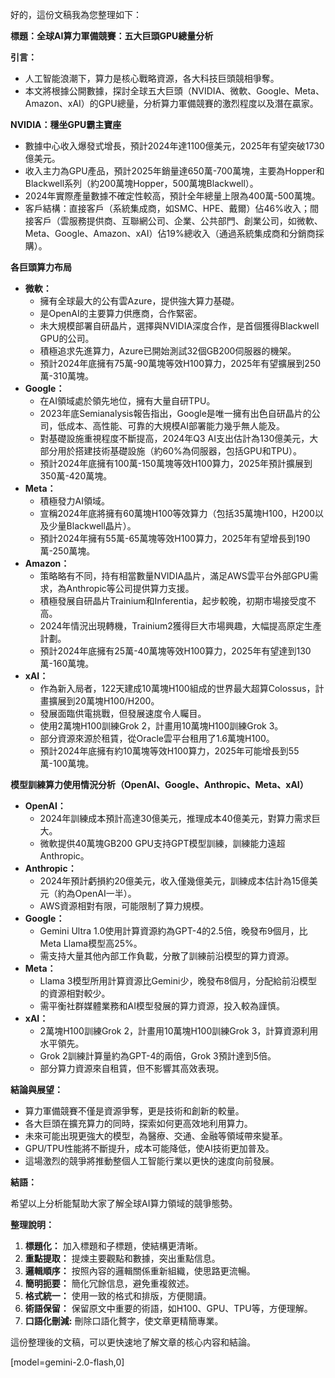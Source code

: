 好的，這份文稿我為您整理如下：

**標題：全球AI算力軍備競賽：五大巨頭GPU總量分析**

**引言：**

*   人工智能浪潮下，算力是核心戰略資源，各大科技巨頭競相爭奪。
*   本文將根據公開數據，探討全球五大巨頭（NVIDIA、微軟、Google、Meta、Amazon、xAI）的GPU總量，分析算力軍備競賽的激烈程度以及潛在贏家。

**NVIDIA：穩坐GPU霸主寶座**

*   數據中心收入爆發式增長，預計2024年達1100億美元，2025年有望突破1730億美元。
*   收入主力為GPU產品，預計2025年銷量達650萬-700萬塊，主要為Hopper和Blackwell系列（約200萬塊Hopper，500萬塊Blackwell）。
*   2024年實際產量數據不確定性較高，預計全年總量上限為400萬-500萬塊。
*   客戶結構：直接客戶（系統集成商，如SMC、HPE、戴爾）佔46%收入；間接客戶（雲服務提供商、互聯網公司、企業、公共部門、創業公司，如微軟、Meta、Google、Amazon、xAI）佔19%總收入（通過系統集成商和分銷商採購）。

**各巨頭算力布局**

*   **微軟：**
    *   擁有全球最大的公有雲Azure，提供強大算力基礎。
    *   是OpenAI的主要算力供應商，合作緊密。
    *   未大規模部署自研晶片，選擇與NVIDIA深度合作，是首個獲得Blackwell GPU的公司。
    *   積極追求先進算力，Azure已開始測試32個GB200伺服器的機架。
    *   預計2024年底擁有75萬-90萬塊等效H100算力，2025年有望擴展到250萬-310萬塊。
*   **Google：**
    *   在AI領域處於領先地位，擁有大量自研TPU。
    *   2023年底Semianalysis報告指出，Google是唯一擁有出色自研晶片的公司，低成本、高性能、可靠的大規模AI部署能力幾乎無人能及。
    *   對基礎設施重視程度不斷提高，2024年Q3 AI支出估計為130億美元，大部分用於搭建技術基礎設施（約60%為伺服器，包括GPU和TPU）。
    *   預計2024年底擁有100萬-150萬塊等效H100算力，2025年預計擴展到350萬-420萬塊。
*   **Meta：**
    *   積極發力AI領域。
    *   宣稱2024年底將擁有60萬塊H100等效算力（包括35萬塊H100，H200以及少量Blackwell晶片）。
    *   預計2024年擁有55萬-65萬塊等效H100算力，2025年有望增長到190萬-250萬塊。
*   **Amazon：**
    *   策略略有不同，持有相當數量NVIDIA晶片，滿足AWS雲平台外部GPU需求，為Anthropic等公司提供算力支援。
    *   積極發展自研晶片Trainium和Inferentia，起步較晚，初期市場接受度不高。
    *   2024年情況出現轉機，Trainium2獲得巨大市場興趣，大幅提高原定生產計劃。
    *   預計2024年底擁有25萬-40萬塊等效H100算力，2025年有望達到130萬-160萬塊。
*   **xAI：**
    *   作為新入局者，122天建成10萬塊H100組成的世界最大超算Colossus，計畫擴展到20萬塊H100/H200。
    *   發展面臨供電挑戰，但發展速度令人矚目。
    *   使用2萬塊H100訓練Grok 2，計畫用10萬塊H100訓練Grok 3。
    *   部分資源來源於租賃，從Oracle雲平台租用了1.6萬塊H100。
    *   預計2024年底擁有約10萬塊等效H100算力，2025年可能增長到55萬-100萬塊。

**模型訓練算力使用情況分析（OpenAI、Google、Anthropic、Meta、xAI）**

*   **OpenAI：**
    *   2024年訓練成本預計高達30億美元，推理成本40億美元，對算力需求巨大。
    *   微軟提供40萬塊GB200 GPU支持GPT模型訓練，訓練能力遠超Anthropic。
*   **Anthropic：**
    *   2024年預計虧損約20億美元，收入僅幾億美元，訓練成本估計為15億美元（約為OpenAI一半）。
    *   AWS資源相對有限，可能限制了算力規模。
*   **Google：**
    *   Gemini Ultra 1.0使用計算資源約為GPT-4的2.5倍，晚發布9個月，比Meta Llama模型高25%。
    *   需支持大量其他內部工作負載，分散了訓練前沿模型的算力資源。
*   **Meta：**
    *   Llama 3模型所用計算資源比Gemini少，晚發布8個月，分配給前沿模型的資源相對較少。
    *   需平衡社群媒體業務和AI模型發展的算力資源，投入較為謹慎。
*   **xAI：**
    *   2萬塊H100訓練Grok 2，計畫用10萬塊H100訓練Grok 3，計算資源利用水平領先。
    *   Grok 2訓練計算量約為GPT-4的兩倍，Grok 3預計達到5倍。
    *   部分算力資源來自租賃，但不影響其高效表現。

**結論與展望：**

*   算力軍備競賽不僅是資源爭奪，更是技術和創新的較量。
*   各大巨頭在擴充算力的同時，探索如何更高效地利用算力。
*   未來可能出現更強大的模型，為醫療、交通、金融等領域帶來變革。
*   GPU/TPU性能將不斷提升，成本可能降低，使AI技術更加普及。
*   這場激烈的競爭將推動整個人工智能行業以更快的速度向前發展。

**結語：**

希望以上分析能幫助大家了解全球AI算力領域的競爭態勢。

**整理說明：**

1.  **標題化：** 加入標題和子標題，使結構更清晰。
2.  **重點提取：** 提煉主要觀點和數據，突出重點信息。
3.  **邏輯順序：** 按照內容的邏輯關係重新組織，使思路更流暢。
4.  **簡明扼要：** 簡化冗餘信息，避免重複敘述。
5.  **格式統一：** 使用一致的格式和排版，方便閱讀。
6.  **術語保留：** 保留原文中重要的術語，如H100、GPU、TPU等，方便理解。
7. **口語化刪減:** 刪除口語化贅字，使文章更精簡專業。

這份整理後的文稿，可以更快速地了解文章的核心内容和結論。

[model=gemini-2.0-flash,0]
